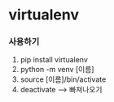 # virtualenv

### 사용하기

1. pip install virtualenv
2. python -m venv [이름]
3. source  [이름]/bin/activate
4. deactivate  --> 빠져나오기

